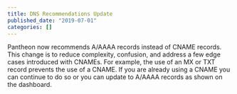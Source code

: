 ```yaml
---
title: DNS Recommendations Update
published_date: "2019-07-01"
categories: []
---
```

Pantheon now recommends A/AAAA records instead of CNAME records. This change is to reduce complexity, confusion, and address a few edge cases introduced with CNAMEs. For example, the use of an MX or TXT record prevents the use of a CNAME. If you are already using a CNAME you can continue to do so or you can update to A/AAAA records as shown on the dashboard.
